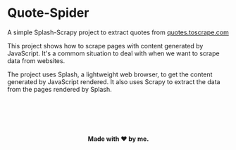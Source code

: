 # Quote-Spider
A simple Splash-Scrapy project to extract quotes from [quotes.toscrape.com](https://quotes.toscrape.com)

This project shows how to scrape pages with content generated by JavaScript. It's a commom situation to deal with when we want to scrape data from websites.

The project uses Splash, a lightweight web browser, to get the content generated by JavaScript rendered. It also uses Scrapy to extract the data from the pages rendered by Splash. 

</br>
</br>
</br>
</br>

<p align="center"><b>
Made with ❤️ by me.
</b></p>
